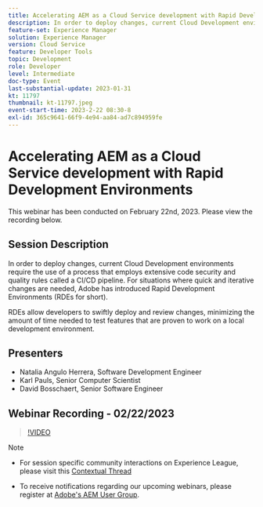 ```yaml
---
title: Accelerating AEM as a Cloud Service development with Rapid Development Environments
description: In order to deploy changes, current Cloud Development environments require the use of a process that employs extensive code security and quality rules called a CI/CD pipeline. For situations where quick and iterative changes are needed, Adobe has introduced Rapid Development Environments (RDEs for short).RDEs allow developers to swiftly deploy and review changes, minimizing the amount of time needed to test features that are proven to work on a local development environment.
feature-set: Experience Manager
solution: Experience Manager
version: Cloud Service
feature: Developer Tools
topic: Development
role: Developer
level: Intermediate
doc-type: Event
last-substantial-update: 2023-01-31
kt: 11797
thumbnail: kt-11797.jpeg
event-start-time: 2023-2-22 08:30-8
exl-id: 365c9641-66f9-4e94-aa84-ad7c894959fe
---
```

# Accelerating AEM as a Cloud Service development with Rapid Development Environments

This webinar has been conducted on February 22nd, 2023. Please view the recording below.

## Session Description

In order to deploy changes, current Cloud Development environments require the use of a process that employs extensive code security and quality rules called a CI/CD pipeline. For situations where quick and iterative changes are needed, Adobe has introduced Rapid Development Environments (RDEs for short).

RDEs allow developers to swiftly deploy and review changes, minimizing the amount of time needed to test features that are proven to work on a local development environment.

## Presenters

* Natalia Angulo Herrera, Software Development Engineer
* Karl Pauls, Senior Computer Scientist
* David Bosschaert, Senior Software Engineer

## Webinar Recording - 02/22/2023

>[!VIDEO](https://video.tv.adobe.com/v/3415876)

>[!NOTE]
>
>* For session specific community interactions on Experience League, please visit this [Contextual Thread](http://bit.ly/3x1Cl8x)
>
>* To receive notifications regarding our upcoming webinars, please register at [Adobe's AEM User Group](https://aem-augs.adobe.com/).
